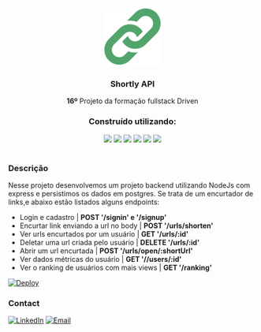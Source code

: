 <div id="top"></div>
<!-- PROJECT LOGO -->
<br />
<div align="center">
  <a href="https://github.com/NivaldoFarias/shortly-api">
    <img src="https://github.com/NivaldoFarias/shortly-api/blob/main/assets/shortly-api-logo.png" alt="Logo" width="120">
  </a>

<h3 align="center">Shortly API</h3>
  <p align="center">
   <strong>16º</strong> Projeto da formação fullstack Driven
</div>

<div align="center">
  <h3 align="center">Construído utilizando:</h3>

  <img src="https://img.shields.io/badge/Heroku-430098?style=for-the-badge&logo=heroku&logoColor=white" height="30px"/>
  <img src="https://img.shields.io/badge/PostgreSQL-316192?style=for-the-badge&logo=postgresql&logoColor=white" height="30px"/>
  <img src="https://img.shields.io/badge/TypeScript-007ACC?style=for-the-badge&logo=typescript&logoColor=white" height="30px"/>
  <img src="https://img.shields.io/badge/Node.js-43853D?style=for-the-badge&logo=node.js&logoColor=white" height="30px"/>  
  <img src="https://img.shields.io/badge/Express.js-404D59?style=for-the-badge&logo=express.js&logoColor=white" height="30px"/>
  <img src="https://img.shields.io/badge/JWT-323330?style=for-the-badge&logo=json-web-tokens&logoColor=pink" height="30px"/>
  
</div>

#

### Descrição

Nesse projeto desenvolvemos um projeto backend utilizando NodeJs com express e persistimos os dados em postgres.
Se trata de um encurtador de links,e abaixo estão listados alguns endpoints:

  - Login e cadastro | **POST '/signin' e '/signup'**
  - Encurtar link enviando a url no body | **POST '/urls/shorten'**
  - Ver urls encurtados por um usuário | **GET '/urls/:id'**
  - Deletar uma url criada pelo usuário | **DELETE '/urls/:id'**
  - Abrir um url encurtada | **POST '/urls/open/:shortUrl'**
  - Ver dados métricas do usuário | **GET '//users/:id'**
  - Ver o ranking de usuários com mais views | **GET '/ranking'**

<a href="https://api-shortly.herokuapp.com/">![Deploy](https://img.shields.io/badge/Deploy-430098?style=for-the-badge&logo=googlecloud&logoColor=white)</a>

<!-- CONTACT -->

### Contact

[![LinkedIn][linkedin-shield]][linkedin-url]
[![Email][slack-shield]][slack-url]

<!-- MARKDOWN LINKS & IMAGES -->

[linkedin-shield]: https://img.shields.io/badge/-LinkedIn-black.svg?style=for-the-badge&logo=linkedin&colorB=blue
[linkedin-url]: [https://www.linkedin.com/in/nivaldofarias/](https://www.linkedin.com/in/victorlimah/)
[slack-shield]: https://img.shields.io/badge/Email-DB4A39?style=for-the-badge&logo=gmail&logoColor=white
[slack-url]: mailto:victor.lima@dcx.ufpb.br

